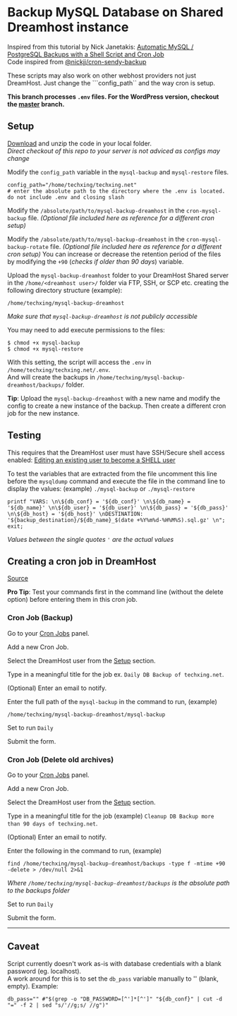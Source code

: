 # Backup MySQL Database on Shared Dreamhost instance
Inspired from this tutorial by Nick Janetakis: [Automatic MySQL / PostgreSQL Backups with a Shell Script and Cron Job](https://www.youtube.com/watch?v=kbCytSYPh0E)\
Code inspired from [@nickjj/cron-sendy-backup](https://gist.github.com/nickjj/00b07e522caee02e37951ec6de2a9c95)

These scripts may also work on other webhost providers not just DreamHost. Just change the ```config_path`` and the way cron is setup.

**This branch processes ```.env``` files. For the WordPress version, checkout the [master](https://github.com/TechnologyXING/mysql-backup-dreamhost/tree/master) branch.**

## Setup
[Download](https://github.com/TechnologyXING/mysql-backup-dreamhost/archive/env.zip) and unzip the code in your local folder.\
*Direct checkout of this repo to your server is not adviced as configs may change*

Modify the ```config_path``` variable in the  ```mysql-backup``` and ```mysql-restore``` files.
```
config_path="/home/techxing/techxing.net"
# enter the absolute path to the directory where the .env is located. do not include .env and closing slash
```

Modify the ```/absolute/path/to/mysql-backup-dreamhost``` in the ```cron-mysql-backup``` file. *(Optional file included here as reference for a different cron setup)*

Modify the ```/absolute/path/to/mysql-backup-dreamhost``` in the ```cron-mysql-backup-rotate``` file. *(Optional file included here as reference for a different cron setup)*
You can increase or decrease the retention period of the files by modifying the ```+90``` (*checks if older than 90 days*) variable.

Upload the ```mysql-backup-dreamhost``` folder to your DreamHost Shared server in the ```/home/<dreamhost user>/``` folder via FTP, SSH, or SCP etc. creating the following directory structure (example):
 ```
/home/techxing/mysql-backup-dreamhost
 ```
*Make sure that ```mysql-backup-dreamhost``` is not publicly accessible*

You may need to add execute permissions to the files:
```
$ chmod +x mysql-backup
$ chmod +x mysql-restore
```

With this setting, the script will access the ```.env``` in ```/home/techxing/techxing.net/.env```.\
And will create the backups in ```/home/techxing/mysql-backup-dreamhost/backups/``` folder.

**Tip**: Upload the ```mysql-backup-dreamhost```  with a new name and modify the config to create a new instance of the backup. Then create a different cron job for the new instance.

## Testing
This requires that the DreamHost user must have SSH/Secure shell access enabled: [Editing an existing user to become a SHELL user](https://help.dreamhost.com/hc/en-us/articles/216385837-Creating-a-user-with-Shell-SSH-access)

To test the variables that are extracted from the file uncomment this line before the ```mysqldump``` command and execute the file in the command line to display the values: (example) ```./mysql-backup``` or ```./mysql-restore```
```
printf "VARS: \n\${db_conf} = '${db_conf}' \n\${db_name} = '${db_name}' \n\${db_user} = '${db_user}' \n\${db_pass} = '${db_pass}' \n\${db_host} = '${db_host}' \nDESTINATION: '${backup_destination}/${db_name}_$(date +%Y%m%d-%H%M%S).sql.gz' \n"; exit;
```
*Values between the single quotes ```'``` are the actual values*

## Creating a cron job in DreamHost
[Source](https://help.dreamhost.com/hc/en-us/articles/215088668-How-do-I-create-a-cron-job-)

**Pro Tip**: Test your commands first in the command line (without the delete option) before entering them in this cron job.

### Cron Job (Backup)
Go to your [Cron Jobs](https://panel.dreamhost.com/index.cgi?tree=advanced.cron&) panel.

Add a new Cron Job.

Select the DreamHost user from the [Setup](#setup) section.

Type in a meaningful title for the job ex. ```Daily DB Backup of techxing.net```.

(Optional) Enter an email to notify.

Enter the full path of the ```mysql-backup``` in the command to run, (example)
```
/home/techxing/mysql-backup-dreamhost/mysql-backup
```

Set to run ```Daily```

Submit the form.

### Cron Job (Delete old archives)
Go to your [Cron Jobs](https://panel.dreamhost.com/index.cgi?tree=advanced.cron&) panel.

Add a new Cron Job.

Select the DreamHost user from the [Setup](#setup) section.

Type in a meaningful title for the job (example) ```Cleanup DB Backup more than 90 days of techxing.net```.

(Optional) Enter an email to notify.

Enter the following in the command to run, (example)
```
find /home/techxing/mysql-backup-dreamhost/backups -type f -mtime +90 -delete > /dev/null 2>&1
```
*Where ```/home/techxing/mysql-backup-dreamhost/backups``` is the absolute path to the backups folder*

Set to run ```Daily```

Submit the form.

---

## Caveat
Script currently doesn't work as-is with database credentials with a blank password (eg. localhost).\
A work around for this is to set the ```db_pass``` variable manually to '' (blank, empty). Example:
```
db_pass="" #"$(grep -o "DB_PASSWORD=[^']*[^']" "${db_conf}" | cut -d "=" -f 2 | sed "s/'//g;s/ //g")"
```
